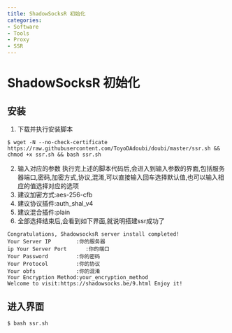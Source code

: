 ```yaml
---
title: ShadowSocksR 初始化
categories:
- Software
- Tools
- Proxy
- SSR
---
```

# ShadowSocksR 初始化

## 安装

1. 下载并执行安装脚本

 ```shell
$ wget -N --no-check-certificate https://raw.githubusercontent.com/ToyoDAdoubi/doubi/master/ssr.sh && chmod +x ssr.sh && bash ssr.sh
 ```

2. 输入对应的参数 执行完上述的脚本代码后,会进入到输入参数的界面,包括服务器端口,密码,加密方式,协议,混淆,可以直接输入回车选择默认值,也可以输入相应的值选择对应的选项
3. 建议加密方式:aes-256-cfb
4. 建议协议插件:auth_shal_v4
5. 建议混合插件:plain
6. 全部选择结束后,会看到如下界面,就说明搭建ssr成功了

```shell
Congratulations, ShadowsocksR server install completed!
Your Server IP        :你的服务器
ip Your Server Port      :你的端口
Your Password         :你的密码
Your Protocol         :你的协议
Your obfs             :你的混淆
Your Encryption Method:your_encryption_method
Welcome to visit:https://shadowsocks.be/9.html Enjoy it!
```

## 进入界面

```bash
$ bash ssr.sh
```

